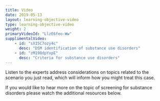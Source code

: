 ```yaml
---
title: Video 
date: 2019-05-13
layout: learning-objective-video
type: learning-objective-video
weight: 2
primaryVideoId: "LlzE6feo-Ww"
supplimentalVideo:
    - id: "sXI5C7ozy4c"
      desc: "DSM identification of substance use disorders"
    - id: "zM198dpYxpE"
      desc: "Criteria for substance use disorders"
---
```

Listen to the experts address considerations on topics related to the scenario you just read, which will inform how you might treat this case.

If you would like to hear more on the topic of screening for substance disorders please watch the additional resources below.
